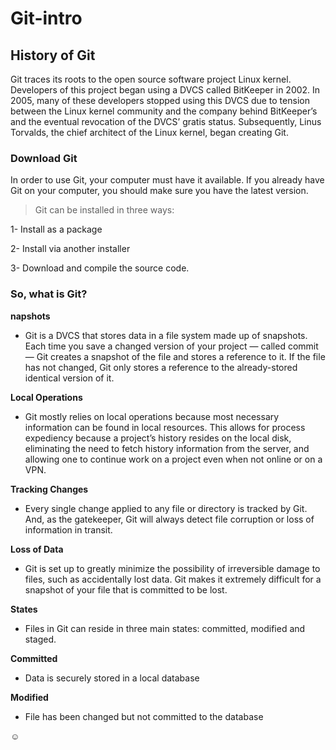 # Git-intro
## History of Git
Git traces its roots to the open source software project Linux kernel. Developers of this project began using a DVCS called BitKeeper in 2002. In 2005, many of these developers stopped using this DVCS due to tension between the Linux kernel community and the company behind BitKeeper’s and the eventual revocation of the DVCS’ gratis status. Subsequently, Linus Torvalds, the chief architect of the Linux kernel, began creating Git.

### Download Git
In order to use Git, your computer must have it available. If you already have Git on your computer, you should make sure you have the latest version.

> Git can be installed in three ways:

1- Install as a package

2- Install via another installer

3- Download and compile the source code.


### So, what is Git?

**napshots**

- Git is a DVCS that stores data in a file system made up of snapshots. Each time you save a changed version of your project — called commit — Git creates a snapshot of the file and stores a reference to it. If the file has not changed, Git only stores a reference to the already-stored identical version of it.

**Local Operations**

- Git mostly relies on local operations because most necessary information can be found in local resources. This allows for process expediency because a project’s history resides on the local disk, eliminating the need to fetch history information from the server, and allowing one to continue work on a project even when not online or on a VPN.

**Tracking Changes**

- Every single change applied to any file or directory is tracked by Git. And, as the gatekeeper, Git will always detect file corruption or loss of information in transit.

**Loss of Data**

- Git is set up to greatly minimize the possibility of irreversible damage to files, such as accidentally lost data. Git makes it extremely difficult for a snapshot of your file that is committed to be lost.

**States**

- Files in Git can reside in three main states: committed, modified and staged.

**Committed**

- Data is securely stored in a local database

**Modified**

- File has been changed but not committed to the database


:relaxed:
